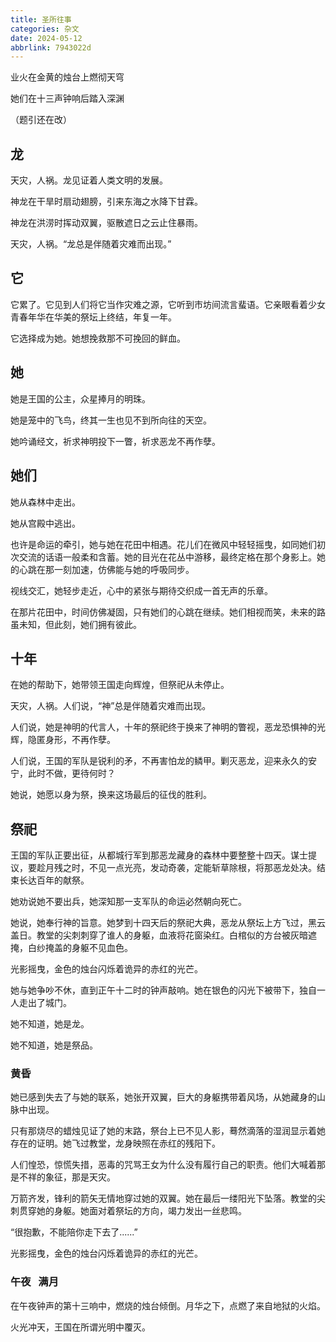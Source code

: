 ```yaml
---
title: 圣所往事
categories: 杂文
date: 2024-05-12
abbrlink: 7943022d
---
```


业火在金黄的烛台上燃彻天穹

她们在十三声钟响后踏入深渊

（题引还在改）

## 龙

天灾，人祸。龙见证着人类文明的发展。

神龙在干旱时扇动翅膀，引来东海之水降下甘霖。

神龙在洪涝时挥动双翼，驱散遮日之云止住暴雨。

天灾，人祸。“龙总是伴随着灾难而出现。”

## 它

它累了。它见到人们将它当作灾难之源，它听到市坊间流言蜚语。它亲眼看着少女青春年华在华美的祭坛上终结，年复一年。

它选择成为她。她想挽救那不可挽回的鲜血。

## 她

她是王国的公主，众星捧月的明珠。

她是笼中的飞鸟，终其一生也见不到所向往的天空。

她吟诵经文，祈求神明投下一瞥，祈求恶龙不再作孽。

## 她们

她从森林中走出。

她从宫殿中逃出。

也许是命运的牵引，她与她在花田中相遇。花儿们在微风中轻轻摇曳，如同她们初次交流的话语一般柔和含蓄。她的目光在花丛中游移，最终定格在那个身影上。她的心跳在那一刻加速，仿佛能与她的呼吸同步。

视线交汇，她轻步走近，心中的紧张与期待交织成一首无声的乐章。

在那片花田中，时间仿佛凝固，只有她们的心跳在继续。她们相视而笑，未来的路虽未知，但此刻，她们拥有彼此。

## 十年

在她的帮助下，她带领王国走向辉煌，但祭祀从未停止。

天灾，人祸。人们说，“神”总是伴随着灾难而出现。

人们说，她是神明的代言人，十年的祭祀终于换来了神明的瞥视，恶龙恐惧神的光辉，隐匿身形，不再作孽。

人们说，王国的军队是锐利的矛，不再害怕龙的鳞甲。剿灭恶龙，迎来永久的安宁，此时不做，更待何时？

她说，她愿以身为祭，换来这场最后的征伐的胜利。

## 祭祀

王国的军队正要出征，从都城行军到那恶龙藏身的森林中要整整十四天。谋士提议，要趁月残之时，不见一点光亮，发动奇袭，定能斩草除根，将那恶龙处决。结束长达百年的献祭。

她劝说她不要出兵，她深知那一支军队的命运必然朝向死亡。

她说，她奉行神的旨意。她梦到十四天后的祭祀大典，恶龙从祭坛上方飞过，黑云盖日。教堂的尖刺刺穿了谁人的身躯，血液将花窗染红。白棺似的方台被灰暗遮掩，白纱掩盖的身躯不见血色。

光影摇曳，金色的烛台闪烁着诡异的赤红的光芒。

她与她争吵不休，直到正午十二时的钟声敲响。她在银色的闪光下被带下，独自一人走出了城门。

她不知道，她是龙。

她不知道，她是祭品。

### 黄昏

她已感到失去了与她的联系，她张开双翼，巨大的身躯携带着风场，从她藏身的山脉中出现。

只有那烧尽的蜡烛见证了她的末路，祭台上已不见人影，蓦然滴落的湿润显示着她存在的证明。她飞过教堂，龙身映照在赤红的残阳下。

人们惶恐，惊慌失措，恶毒的咒骂王女为什么没有履行自己的职责。他们大喊着那是不祥的象征，那是天灾。

万箭齐发，锋利的箭矢无情地穿过她的双翼。她在最后一缕阳光下坠落。教堂的尖刺贯穿她的身躯。她面对着祭坛的方向，竭力发出一丝悲鸣。

“很抱歉，不能陪你走下去了......”

光影摇曳，金色的烛台闪烁着诡异的赤红的光芒。

### 午夜   满月

在午夜钟声的第十三响中，燃烧的烛台倾倒。月华之下，点燃了来自地狱的火焰。

火光冲天，王国在所谓光明中覆灭。
